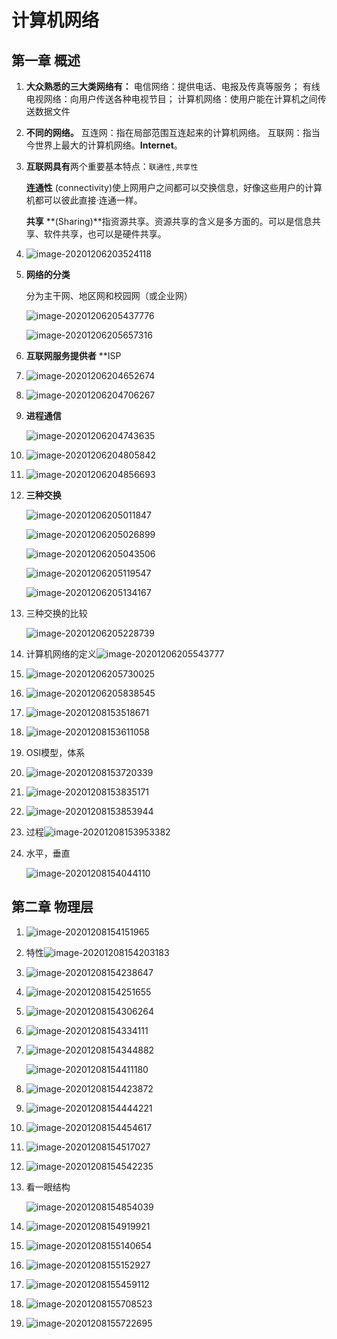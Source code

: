 # 计算机网络

## 第一章 概述

1. **大众熟悉的三大类网络有：**
   电信网络：提供电话、电报及传真等服务；
   有线电视网络：向用户传送各种电视节目；
   计算机网络：使用户能在计算机之间传送数据文件
   
2. **不同的网络。**
   互连网：指在局部范围互连起来的计算机网络。
   互联网：指当今世界上最大的计算机网络。**Internet**。
   
3. **互联网具有**两个重要基本特点：`联通性,共享性`

   **连通性** (connectivity)使上网用户之间都可以交换信息，好像这些用户的计算机都可以彼此直接·连通一样。

   **共享** **(Sharing)**指资源共享。资源共享的含义是多方面的。可以是信息共享、软件共享，也可以是硬件共享。

4. ![image-20201206203524118](%E8%AE%A1%E7%AE%97%E6%9C%BA%E7%BD%91%E7%BB%9C%E6%9C%9F%E6%9C%AB%E6%95%B4%E7%90%86.assets/image-20201206203524118.png)

5. **网络的分类** 

   分为主干网、地区网和校园网（或企业网）

   ![image-20201206205437776](%E8%AE%A1%E7%AE%97%E6%9C%BA%E7%BD%91%E7%BB%9C%E6%9C%9F%E6%9C%AB%E6%95%B4%E7%90%86.assets/image-20201206205437776.png)

   ![image-20201206205657316](%E8%AE%A1%E7%AE%97%E6%9C%BA%E7%BD%91%E7%BB%9C%E6%9C%9F%E6%9C%AB%E6%95%B4%E7%90%86.assets/image-20201206205657316.png)

6. **互联网服务提供者** **ISP

7. ![image-20201206204652674](%E8%AE%A1%E7%AE%97%E6%9C%BA%E7%BD%91%E7%BB%9C%E6%9C%9F%E6%9C%AB%E6%95%B4%E7%90%86.assets/image-20201206204652674.png)

8. ![image-20201206204706267](%E8%AE%A1%E7%AE%97%E6%9C%BA%E7%BD%91%E7%BB%9C%E6%9C%9F%E6%9C%AB%E6%95%B4%E7%90%86.assets/image-20201206204706267.png)

9. **进程通信**

   ![image-20201206204743635](%E8%AE%A1%E7%AE%97%E6%9C%BA%E7%BD%91%E7%BB%9C%E6%9C%9F%E6%9C%AB%E6%95%B4%E7%90%86.assets/image-20201206204743635.png)

10. ![image-20201206204805842](%E8%AE%A1%E7%AE%97%E6%9C%BA%E7%BD%91%E7%BB%9C%E6%9C%9F%E6%9C%AB%E6%95%B4%E7%90%86.assets/image-20201206204805842.png)

11. ![image-20201206204856693](%E8%AE%A1%E7%AE%97%E6%9C%BA%E7%BD%91%E7%BB%9C%E6%9C%9F%E6%9C%AB%E6%95%B4%E7%90%86.assets/image-20201206204856693.png)

12. **三种交换**

    ![image-20201206205011847](%E8%AE%A1%E7%AE%97%E6%9C%BA%E7%BD%91%E7%BB%9C%E6%9C%9F%E6%9C%AB%E6%95%B4%E7%90%86.assets/image-20201206205011847.png)

    ![image-20201206205026899](%E8%AE%A1%E7%AE%97%E6%9C%BA%E7%BD%91%E7%BB%9C%E6%9C%9F%E6%9C%AB%E6%95%B4%E7%90%86.assets/image-20201206205026899.png)

    ![image-20201206205043506](%E8%AE%A1%E7%AE%97%E6%9C%BA%E7%BD%91%E7%BB%9C%E6%9C%9F%E6%9C%AB%E6%95%B4%E7%90%86.assets/image-20201206205043506.png)

    ![image-20201206205119547](%E8%AE%A1%E7%AE%97%E6%9C%BA%E7%BD%91%E7%BB%9C%E6%9C%9F%E6%9C%AB%E6%95%B4%E7%90%86.assets/image-20201206205119547.png)

    ![image-20201206205134167](%E8%AE%A1%E7%AE%97%E6%9C%BA%E7%BD%91%E7%BB%9C%E6%9C%9F%E6%9C%AB%E6%95%B4%E7%90%86.assets/image-20201206205134167.png)

13. 三种交换的比较

    ![image-20201206205228739](%E8%AE%A1%E7%AE%97%E6%9C%BA%E7%BD%91%E7%BB%9C%E6%9C%9F%E6%9C%AB%E6%95%B4%E7%90%86.assets/image-20201206205228739.png)

14. 计算机网络的定义![image-20201206205543777](%E8%AE%A1%E7%AE%97%E6%9C%BA%E7%BD%91%E7%BB%9C%E6%9C%9F%E6%9C%AB%E6%95%B4%E7%90%86.assets/image-20201206205543777.png)

15. ![image-20201206205730025](%E8%AE%A1%E7%AE%97%E6%9C%BA%E7%BD%91%E7%BB%9C%E6%9C%9F%E6%9C%AB%E6%95%B4%E7%90%86.assets/image-20201206205730025.png)

16. ![image-20201206205838545](%E8%AE%A1%E7%AE%97%E6%9C%BA%E7%BD%91%E7%BB%9C%E6%9C%9F%E6%9C%AB%E6%95%B4%E7%90%86.assets/image-20201206205838545.png)

17. ![image-20201208153518671](%E8%AE%A1%E7%AE%97%E6%9C%BA%E7%BD%91%E7%BB%9C%E6%9C%9F%E6%9C%AB%E6%95%B4%E7%90%86.assets/image-20201208153518671.png)

18. ![image-20201208153611058](%E8%AE%A1%E7%AE%97%E6%9C%BA%E7%BD%91%E7%BB%9C%E6%9C%9F%E6%9C%AB%E6%95%B4%E7%90%86.assets/image-20201208153611058.png)

19. OSI模型，体系

20. ![image-20201208153720339](%E8%AE%A1%E7%AE%97%E6%9C%BA%E7%BD%91%E7%BB%9C%E6%9C%9F%E6%9C%AB%E6%95%B4%E7%90%86.assets/image-20201208153720339.png)

21. ![image-20201208153835171](%E8%AE%A1%E7%AE%97%E6%9C%BA%E7%BD%91%E7%BB%9C%E6%9C%9F%E6%9C%AB%E6%95%B4%E7%90%86.assets/image-20201208153835171.png)

22. ![image-20201208153853944](%E8%AE%A1%E7%AE%97%E6%9C%BA%E7%BD%91%E7%BB%9C%E6%9C%9F%E6%9C%AB%E6%95%B4%E7%90%86.assets/image-20201208153853944.png)

23. 过程![image-20201208153953382](%E8%AE%A1%E7%AE%97%E6%9C%BA%E7%BD%91%E7%BB%9C%E6%9C%9F%E6%9C%AB%E6%95%B4%E7%90%86.assets/image-20201208153953382.png)

24. 水平，垂直

    ![image-20201208154044110](%E8%AE%A1%E7%AE%97%E6%9C%BA%E7%BD%91%E7%BB%9C%E6%9C%9F%E6%9C%AB%E6%95%B4%E7%90%86.assets/image-20201208154044110.png)
## 第二章 物理层

1. ![image-20201208154151965](%E8%AE%A1%E7%AE%97%E6%9C%BA%E7%BD%91%E7%BB%9C%E6%9C%9F%E6%9C%AB%E6%95%B4%E7%90%86.assets/image-20201208154151965.png)

2. 特性![image-20201208154203183](%E8%AE%A1%E7%AE%97%E6%9C%BA%E7%BD%91%E7%BB%9C%E6%9C%9F%E6%9C%AB%E6%95%B4%E7%90%86.assets/image-20201208154203183.png)

3. ![image-20201208154238647](%E8%AE%A1%E7%AE%97%E6%9C%BA%E7%BD%91%E7%BB%9C%E6%9C%9F%E6%9C%AB%E6%95%B4%E7%90%86.assets/image-20201208154238647.png)

4. ![image-20201208154251655](%E8%AE%A1%E7%AE%97%E6%9C%BA%E7%BD%91%E7%BB%9C%E6%9C%9F%E6%9C%AB%E6%95%B4%E7%90%86.assets/image-20201208154251655.png)

5. ![image-20201208154306264](%E8%AE%A1%E7%AE%97%E6%9C%BA%E7%BD%91%E7%BB%9C%E6%9C%9F%E6%9C%AB%E6%95%B4%E7%90%86.assets/image-20201208154306264.png)

6. ![image-20201208154334111](%E8%AE%A1%E7%AE%97%E6%9C%BA%E7%BD%91%E7%BB%9C%E6%9C%9F%E6%9C%AB%E6%95%B4%E7%90%86.assets/image-20201208154334111.png)

7. ![image-20201208154344882](%E8%AE%A1%E7%AE%97%E6%9C%BA%E7%BD%91%E7%BB%9C%E6%9C%9F%E6%9C%AB%E6%95%B4%E7%90%86.assets/image-20201208154344882.png)

   ![image-20201208154411180](%E8%AE%A1%E7%AE%97%E6%9C%BA%E7%BD%91%E7%BB%9C%E6%9C%9F%E6%9C%AB%E6%95%B4%E7%90%86.assets/image-20201208154411180.png)

8. ![image-20201208154423872](%E8%AE%A1%E7%AE%97%E6%9C%BA%E7%BD%91%E7%BB%9C%E6%9C%9F%E6%9C%AB%E6%95%B4%E7%90%86.assets/image-20201208154423872.png)

9. ![image-20201208154444221](%E8%AE%A1%E7%AE%97%E6%9C%BA%E7%BD%91%E7%BB%9C%E6%9C%9F%E6%9C%AB%E6%95%B4%E7%90%86.assets/image-20201208154444221.png)

10. ![image-20201208154454617](%E8%AE%A1%E7%AE%97%E6%9C%BA%E7%BD%91%E7%BB%9C%E6%9C%9F%E6%9C%AB%E6%95%B4%E7%90%86.assets/image-20201208154454617.png)

11. ![image-20201208154517027](%E8%AE%A1%E7%AE%97%E6%9C%BA%E7%BD%91%E7%BB%9C%E6%9C%9F%E6%9C%AB%E6%95%B4%E7%90%86.assets/image-20201208154517027.png)

12. ![image-20201208154542235](%E8%AE%A1%E7%AE%97%E6%9C%BA%E7%BD%91%E7%BB%9C%E6%9C%9F%E6%9C%AB%E6%95%B4%E7%90%86.assets/image-20201208154542235.png)

13. 看一眼结构

    ![image-20201208154854039](%E8%AE%A1%E7%AE%97%E6%9C%BA%E7%BD%91%E7%BB%9C%E6%9C%9F%E6%9C%AB%E6%95%B4%E7%90%86.assets/image-20201208154854039.png)

14. ![image-20201208154919921](%E8%AE%A1%E7%AE%97%E6%9C%BA%E7%BD%91%E7%BB%9C%E6%9C%9F%E6%9C%AB%E6%95%B4%E7%90%86.assets/image-20201208154919921.png)

15. ![image-20201208155140654](%E8%AE%A1%E7%AE%97%E6%9C%BA%E7%BD%91%E7%BB%9C%E6%9C%9F%E6%9C%AB%E6%95%B4%E7%90%86.assets/image-20201208155140654.png)

16. ![image-20201208155152927](%E8%AE%A1%E7%AE%97%E6%9C%BA%E7%BD%91%E7%BB%9C%E6%9C%9F%E6%9C%AB%E6%95%B4%E7%90%86.assets/image-20201208155152927.png)

17. ![image-20201208155459112](%E8%AE%A1%E7%AE%97%E6%9C%BA%E7%BD%91%E7%BB%9C%E6%9C%9F%E6%9C%AB%E6%95%B4%E7%90%86.assets/image-20201208155459112.png)
18. ![image-20201208155708523](%E8%AE%A1%E7%AE%97%E6%9C%BA%E7%BD%91%E7%BB%9C%E6%9C%9F%E6%9C%AB%E6%95%B4%E7%90%86.assets/image-20201208155708523.png)
19. ![image-20201208155722695](%E8%AE%A1%E7%AE%97%E6%9C%BA%E7%BD%91%E7%BB%9C%E6%9C%9F%E6%9C%AB%E6%95%B4%E7%90%86.assets/image-20201208155722695.png)